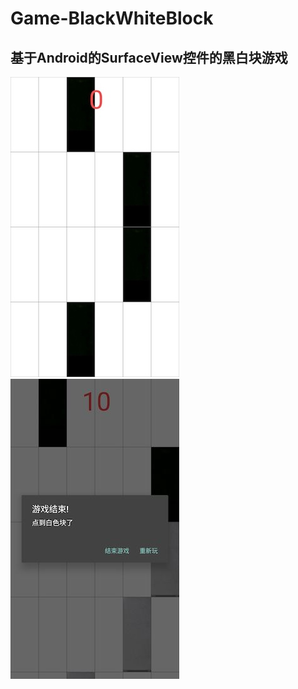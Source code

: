 # Game-BlackWhiteBlock
## 基于Android的SurfaceView控件的黑白块游戏
![image](https://github.com/zhyaoqi/Game-BlackWhiteBlock/blob/master/image/image1.jpg) 
![image](https://github.com/zhyaoqi/Game-BlackWhiteBlock/blob/master/image/image2.jpg)
